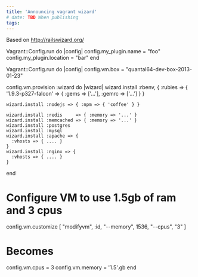 ```yaml
---
title: 'Announcing vagrant wizard'
# date: TBD When publishing
tags:
---
```


Based on http://railswizard.org/

Vagrant::Config.run do |config|
  config.my_plugin.name = "foo"
  config.my_plugin.location = "bar"
end

Vagrant::Config.run do |config|
  config.vm.box     = "quantal64-dev-box-2013-01-23"

  config.vm.provision :wizard do |wizard|
    wizard.install :rbenv, {
      :rubies => {
        '1.9.3-p327-falcon' => {
          :gems => ['...'],
          :gemrc => ['...']
        }
    }

    wizard.install :nodejs => { :npm => { 'coffee' } }

    wizard.install :redis     => { :memory => '...' }
    wizard.install :memcached => { :memory => '...' }
    wizard.install :postgres
    wizard.install :mysql
    wizard.install :apache => {
      :vhosts => { .... }
    }
    wizard.install :nginx => {
      :vhosts => { .... }
    }
  end

  # Configure VM to use 1.5gb of ram and 3 cpus
  config.vm.customize [
                    "modifyvm", :id,
                    "--memory", 1536,
                      "--cpus", "3"
                    ]

  # Becomes
  config.vm.cpus   = 3
  config.vm.memory = '1.5'.gb
end
